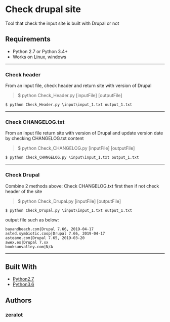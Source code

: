 # Check drupal site

Tool that check the input site is built with Drupal or not

## Requirements

* Python 2.7 or Python 3.4+
* Works on Linux, windows

---
### Check header

From an input file, check header and return site with version of Drupal
> $ python Check_Header.py [inputFile] [outputFile]

```
$ python Check_Header.py \input\input_1.txt output_1.txt
```

---

### Check CHANGELOG.txt

From an input file return site with version of Drupal and update version date by checking CHANGELOG.txt content
> $ python Check_CHANGELOG.py [inputFile] [outputFile]

```
$ python Check_CHANGELOG.py \input\input_1.txt output_1.txt
```

---

### Check Drupal

Combine 2 methods above: Check CHANGELOG.txt first then if not check header of the site
> $ python Check_Drupal.py [inputFile] [outputFile]

```
$ python Check_Drupal.py \input\input_1.txt output_1.txt
```
output file such as below: 
```
bayandbeach.com|Drupal 7.66, 2019-04-17
asted.symbiotic.coop|Drupal 7.66, 2019-04-17
asteame.com|Drupal 7.65, 2019-03-20
awex.es|Drupal 7.xx
booksunvalley.com|N/A
```
---

## Built With

* [Python2.7](https://docs.python.org/2.7/)
* [Python3.6](https://docs.python.org/2.6/)

## Authors
### zeralot

